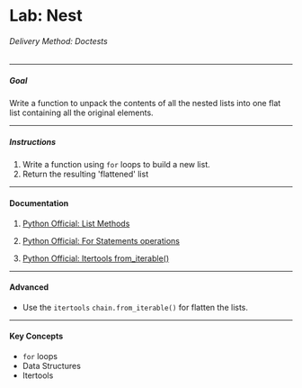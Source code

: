 # Lab: Nest

###### Delivery Method: Doctests

--------------

##### Goal

Write a function to unpack the contents of all the nested lists into one flat list containing all the original elements.


--------------------

##### Instructions

1. Write a function using `for` loops to build a new list.
1. Return the resulting 'flattened' list

-------------------

#### Documentation

1. [Python Official: List Methods](https://docs.python.org/3/tutorial/datastructures.html)

1. [Python Official: For Statements operations](https://docs.python.org/3/tutorial/controlflow.html#for-statements)

1. [Python Official: Itertools from_iterable()](https://docs.python.org/3.6/library/itertools.html#itertools.chain.from_iterable)

----------------------

#### Advanced

- Use the `itertools` `chain.from_iterable()` for flatten the lists.

----------------------

#### Key Concepts

- `for` loops
- Data Structures
- Itertools
